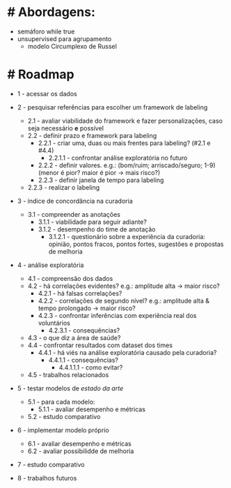 # # Abordagens:

- semáforo while true
- unsupervised para agrupamento
  - modelo Circumplexo de Russel

# # Roadmap

- 1 - acessar os dados  <!-- resolver o #2 primeiro? -->
 
- 2 - pesquisar referências para escolher um framework de labeling
  - 2.1 - avaliar viabilidade do framework e fazer personalizações, caso seja necessário **e** possível
  - 2.2 - definir prazo e framework para labeling <!-- questionário para endossar escolha? -->
    - 2.2.1 - criar uma, duas ou mais frentes para labeling? (#2.1 e #4.4)
      - 2.2.1.1 - confrontar análise exploratória no futuro
    - 2.2.2 - definir valores. e.g.: (bom/ruim; arriscado/seguro; 1-9) (menor é pior? maior é pior -> mais risco?)
    - 2.2.3 - definir janela de tempo para labeling
  - 2.2.3 - realizar o labeling

- 3 - índice de concordância na curadoria
  - 3.1 - compreender as anotações
    - 3.1.1 - viabilidade para seguir adiante?
    - 3.1.2 - desempenho do time de anotação
      - 3.1.2.1 - questionário sobre a experiência da curadoria: opinião, pontos fracos, pontos fortes, sugestões e propostas de melhoria

- 4 - análise exploratória
  - 4.1 - compreensão dos dados
  - 4.2 - há correlações evidentes? e.g.: amplitude alta -> maior risco?
    - 4.2.1 - há falsas correlações?
    - 4.2.2 - correlações de segundo nível? e.g.: amplitude alta & tempo prolongado -> maior risco?
    - 4.2.3 - confrontar inferências com experiência real dos voluntários
      - 4.2.3.1 - consequências?
  - 4.3 - o que diz a área de saúde?
  - 4.4 - confrontar resultados com dataset dos times
    - 4.4.1 - há viés na análise exploratória causado pela curadoria?
      - 4.4.1.1 - consequências?
        - 4.4.1.1.1 - como evitar?
  - 4.5 - trabalhos relacionados

- 5 - testar modelos de _estado da arte_
  - 5.1 - para cada modelo:
    - 5.1.1 - avaliar desempenho e métricas
  - 5.2 - estudo comparativo

- 6 - implementar modelo próprio
  - 6.1 - avaliar desempenho e métricas
  - 6.2 - avaliar possibilidde de melhoria

- 7 - estudo comparativo

- 8 - trabalhos futuros

